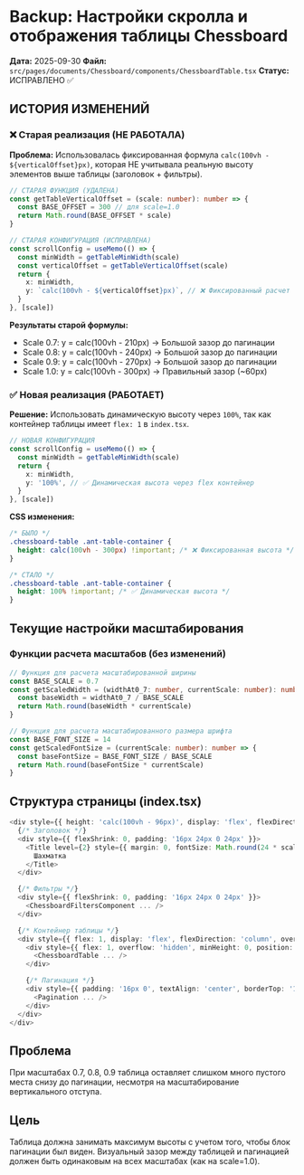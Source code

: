 # Backup: Настройки скролла и отображения таблицы Chessboard

**Дата:** 2025-09-30
**Файл:** `src/pages/documents/Chessboard/components/ChessboardTable.tsx`
**Статус:** ИСПРАВЛЕНО ✅

## ИСТОРИЯ ИЗМЕНЕНИЙ

### ❌ Старая реализация (НЕ РАБОТАЛА)

**Проблема:** Использовалась фиксированная формула `calc(100vh - ${verticalOffset}px)`, которая НЕ учитывала реальную высоту элементов выше таблицы (заголовок + фильтры).

```typescript
// СТАРАЯ ФУНКЦИЯ (УДАЛЕНА)
const getTableVerticalOffset = (scale: number): number => {
  const BASE_OFFSET = 300 // для scale=1.0
  return Math.round(BASE_OFFSET * scale)
}

// СТАРАЯ КОНФИГУРАЦИЯ (ИСПРАВЛЕНА)
const scrollConfig = useMemo(() => {
  const minWidth = getTableMinWidth(scale)
  const verticalOffset = getTableVerticalOffset(scale)
  return {
    x: minWidth,
    y: `calc(100vh - ${verticalOffset}px)`, // ❌ Фиксированный расчет
  }
}, [scale])
```

**Результаты старой формулы:**
- Scale 0.7: y = calc(100vh - 210px) → Большой зазор до пагинации
- Scale 0.8: y = calc(100vh - 240px) → Большой зазор до пагинации
- Scale 0.9: y = calc(100vh - 270px) → Большой зазор до пагинации
- Scale 1.0: y = calc(100vh - 300px) → Правильный зазор (~60px)

### ✅ Новая реализация (РАБОТАЕТ)

**Решение:** Использовать динамическую высоту через `100%`, так как контейнер таблицы имеет `flex: 1` в `index.tsx`.

```typescript
// НОВАЯ КОНФИГУРАЦИЯ
const scrollConfig = useMemo(() => {
  const minWidth = getTableMinWidth(scale)
  return {
    x: minWidth,
    y: '100%', // ✅ Динамическая высота через flex контейнер
  }
}, [scale])
```

**CSS изменения:**
```css
/* БЫЛО */
.chessboard-table .ant-table-container {
  height: calc(100vh - 300px) !important; /* ❌ Фиксированная высота */
}

/* СТАЛО */
.chessboard-table .ant-table-container {
  height: 100% !important; /* ✅ Динамическая высота */
}
```

## Текущие настройки масштабирования

### Функции расчета масштабов (без изменений)

```typescript
// Функция для расчета масштабированной ширины
const BASE_SCALE = 0.7
const getScaledWidth = (widthAt0_7: number, currentScale: number): number => {
  const baseWidth = widthAt0_7 / BASE_SCALE
  return Math.round(baseWidth * currentScale)
}

// Функция для расчета масштабированного размера шрифта
const BASE_FONT_SIZE = 14
const getScaledFontSize = (currentScale: number): number => {
  const baseFontSize = BASE_FONT_SIZE / BASE_SCALE
  return Math.round(baseFontSize * currentScale)
}
```

## Структура страницы (index.tsx)

```typescript
<div style={{ height: 'calc(100vh - 96px)', display: 'flex', flexDirection: 'column', overflow: 'hidden' }}>
  {/* Заголовок */}
  <div style={{ flexShrink: 0, padding: '16px 24px 0 24px' }}>
    <Title level={2} style={{ margin: 0, fontSize: Math.round(24 * scale) }}>
      Шахматка
    </Title>
  </div>

  {/* Фильтры */}
  <div style={{ flexShrink: 0, padding: '16px 24px 0 24px' }}>
    <ChessboardFiltersComponent ... />
  </div>

  {/* Контейнер таблицы */}
  <div style={{ flex: 1, display: 'flex', flexDirection: 'column', overflow: 'hidden', minHeight: 0, padding: '0 24px 24px 24px' }}>
    <div style={{ flex: 1, overflow: 'hidden', minHeight: 0, position: 'relative', display: 'flex', flexDirection: 'column' }}>
      <ChessboardTable ... />
    </div>

    {/* Пагинация */}
    <div style={{ padding: '16px 0', textAlign: 'center', borderTop: '1px solid #f0f0f0' }}>
      <Pagination ... />
    </div>
  </div>
</div>
```

## Проблема

При масштабах 0.7, 0.8, 0.9 таблица оставляет слишком много пустого места снизу до пагинации, несмотря на масштабирование вертикального отступа.

## Цель

Таблица должна занимать максимум высоты с учетом того, чтобы блок пагинации был виден. Визуальный зазор между таблицей и пагинацией должен быть одинаковым на всех масштабах (как на scale=1.0).